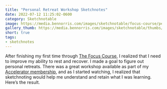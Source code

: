 ```yaml
---
title: "Personal Retreat Workshop Sketchnotes"
date: 2022-07-12 11:25:02-0600
category: Sketchnotable
image: https://media.bennorris.com/images/sketchnotable/focus-course/personal-retreat-workshop.jpg
gallery_thumb: https://media.bennorris.com/images/sketchnotable/thumbs/personal-retreat-workshop.jpg
short: true
tags:
- sketchnotes
---
```


After finishing my first time through [The Focus Course](https://thefocuscourse.com/), I realized that I need to improve my ability to rest and recover. I made a goal to figure out personal retreats. There was a great workshop available as part of my [Accelerator membership](https://thefocuscourse.com/accelerator), and as I started watching, I realized that sketchnoting would help me understand and retain what I was learning. Here’s the result.
